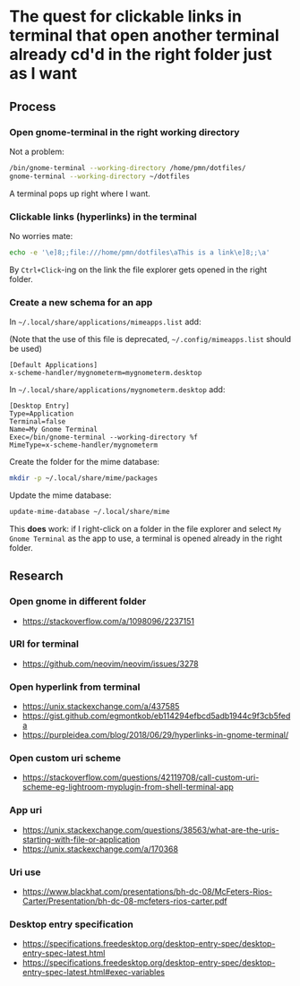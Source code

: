 # The quest for clickable links in terminal that open another terminal already cd'd in the right folder just as I want

## Process

### Open gnome-terminal in the right working directory

Not a problem:

```bash
/bin/gnome-terminal --working-directory /home/pmn/dotfiles/
gnome-terminal --working-directory ~/dotfiles
```

A terminal pops up right where I want.

### Clickable links (hyperlinks) in the terminal

No worries mate:

```bash
echo -e '\e]8;;file:///home/pmn/dotfiles\aThis is a link\e]8;;\a'
```

By `Ctrl+Click`-ing on the link the file explorer gets opened in the right folder.

### Create a new schema for an app

In `~/.local/share/applications/mimeapps.list` add:

(Note that the use of this file is deprecated, `~/.config/mimeapps.list` should be used)

```
[Default Applications]
x-scheme-handler/mygnometerm=mygnometerm.desktop
```

In `~/.local/share/applications/mygnometerm.desktop` add:

```
[Desktop Entry]
Type=Application
Terminal=false
Name=My Gnome Terminal
Exec=/bin/gnome-terminal --working-directory %f
MimeType=x-scheme-handler/mygnometerm
```

Create the folder for the mime database:

```bash
mkdir -p ~/.local/share/mime/packages
```

Update the mime database:
```bash
update-mime-database ~/.local/share/mime
```

This **does** work: if I right-click on a folder in the file explorer and select `My Gnome Terminal` as the app to use, a terminal is opened already in the right folder.

## Research

### Open gnome in different folder

* https://stackoverflow.com/a/1098096/2237151

### URI for terminal

* https://github.com/neovim/neovim/issues/3278

### Open hyperlink from terminal

* https://unix.stackexchange.com/a/437585
* https://gist.github.com/egmontkob/eb114294efbcd5adb1944c9f3cb5feda
* https://purpleidea.com/blog/2018/06/29/hyperlinks-in-gnome-terminal/

### Open custom uri scheme

* https://stackoverflow.com/questions/42119708/call-custom-uri-scheme-eg-lightroom-myplugin-from-shell-terminal-app

### App uri

* https://unix.stackexchange.com/questions/38563/what-are-the-uris-starting-with-file-or-application
* https://unix.stackexchange.com/a/170368

### Uri use

* https://www.blackhat.com/presentations/bh-dc-08/McFeters-Rios-Carter/Presentation/bh-dc-08-mcfeters-rios-carter.pdf

### Desktop entry specification

* https://specifications.freedesktop.org/desktop-entry-spec/desktop-entry-spec-latest.html
* https://specifications.freedesktop.org/desktop-entry-spec/desktop-entry-spec-latest.html#exec-variables
